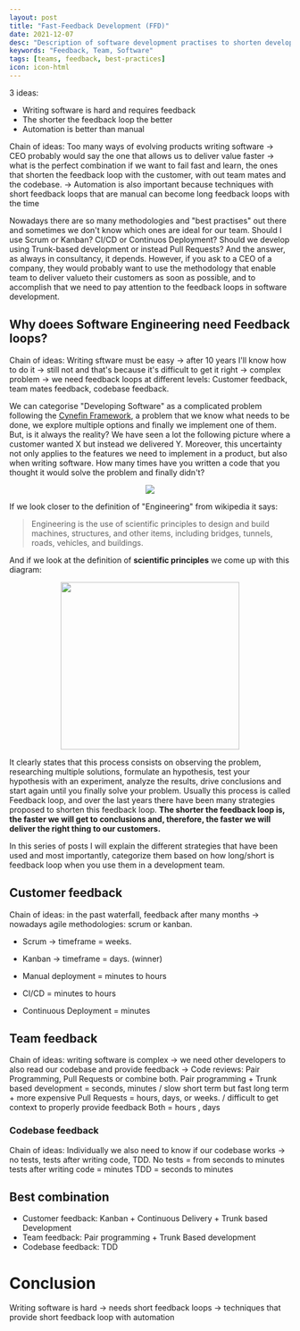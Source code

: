 ```yaml
---
layout: post
title: "Fast-Feedback Development (FFD)"
date: 2021-12-07
desc: "Description of software development practises to shorten development feedback loop"
keywords: "Feedback, Team, Software"
tags: [teams, feedback, best-practices]
icon: icon-html
---
```

3 ideas:
- Writing software is hard and requires feedback
- The shorter the feedback loop the better
- Automation is better than manual

Chain of ideas: Too many ways of evolving products writing software -> CEO probably would say the one that allows us to deliver value faster -> what is the perfect combination if we want to fail fast and learn, the ones that shorten the feedback loop with the customer, with out team mates and the codebase. -> Automation is also important because techniques with short feedback loops that are manual can become long feedback loops with the time

Nowadays there are so many methodologies and "best practises" out there and sometimes we don't know which ones are ideal for our team. Should I use Scrum or Kanban? CI/CD or Continuos Deployment? Should we develop using Trunk-based development or instead Pull Requests? And the answer, as always in consultancy, it depends.
However, if you ask to a CEO of a company, they would probably want to use the methodology that enable team to deliver valueto their customers as soon as possible, and to accomplish that we need to pay attention to the feedback loops in software development.

## Why doees Software Engineering need Feedback loops?

Chain of ideas: Writing sftware must be easy -> after 10 years I'll know how to do it -> still not and that's because it's difficult to get it right -> complex problem -> we need feedback loops at different levels: Customer feedback, team mates feedback, codebase feedback.

We can categorise "Developing Software" as a complicated problem following the [Cynefin Framework](https://en.wikipedia.org/wiki/Cynefin_framework#Complicated), a problem that we know what needs to be done, we explore multiple options and finally we implement one of them.
But, is it always the reality? We have seen a lot the following picture where a customer wanted X but instead we delivered Y.
Moreover, this uncertainty not only applies to the features we need to implement in a product, but also when writing software. How many times have you written a code that you thought it would solve the problem and finally didn't?
<p align="center">
  <img src="https://treemidwest875.weebly.com/uploads/1/2/6/8/126884747/561201672.jpg">
</p>

If we look closer to the definition of "Engineering" from wikipedia it says:
> Engineering is the use of scientific principles to design and build machines, structures, and other items, including bridges, tunnels, roads, vehicles, and buildings.

And if we look at the definition of **scientific principles** we come up with this diagram:
<p align="center">
  <img width=320px height=300px src="https://upload.wikimedia.org/wikipedia/commons/thumb/8/82/The_Scientific_Method.svg/1920px-The_Scientific_Method.svg.png">
</p>


It clearly states that this process consists on observing the problem, researching multiple solutions, formulate an hypothesis, test your hypothesis with an experiment, analyze the results, drive conclusions and start again until you finally solve your problem.
Usually this process is called Feedback loop, and over the last years there have been many strategies proposed to shorten this feedback loop. 
**The shorter the feedback loop is, the faster we will get to conclusions and, therefore, the faster we will deliver the right thing to our customers.**

In this series of posts I will explain the different strategies that have been used and most importantly, categorize them based on how long/short is feedback loop when you use them in a development team. 


## Customer feedback
Chain of ideas: in the past waterfall, feedback after many months -> nowadays agile methodologies: scrum or kanban.
- Scrum -> timeframe = weeks.
- Kanban -> timeframe = days. (winner)

- Manual deployment = minutes to hours
- CI/CD = minutes to hours
- Continuous Deployment = minutes

## Team feedback
Chain of ideas: writing software is complex -> we need other developers to also read our codebase and provide feedback -> Code reviews: Pair Programming, Pull Requests or combine both.
Pair programming + Trunk based development = seconds, minutes / slow short term but fast long term + more expensive
Pull Requests = hours, days, or weeks. / difficult to get context to properly provide feedback
Both = hours , days


### Codebase feedback
Chain of ideas: Individually we also need to know if our codebase works -> no tests, tests after writing code, TDD.
No tests = from seconds to minutes
tests after writing code = minutes
TDD = seconds to minutes


## Best combination
- Customer feedback: Kanban + Continuous Delivery + Trunk based Development
- Team feedback: Pair programming + Trunk Based development
- Codebase feedback: TDD


# Conclusion
Writing software is hard -> needs short feedback loops -> techniques that provide short feedback loop with automation